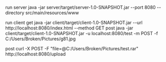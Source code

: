 run server
java -jar server/target/server-1.0-SNAPSHOT.jar --port 8080 --directory src/main/resources/www

run client
get
java -jar client/target/client-1.0-SNAPSHOT.jar --url http://localhost:8080/index.html --method GET
post
java -jar client/target/client-1.0-SNAPSHOT.jar -u localhost:8080/test -m POST -f C:/Users/Broken/Pictures/g81.jpg

post
curl -X POST -F "file=@C:/Users/Broken/Pictures/test.rar" http://localhost:8080/upload